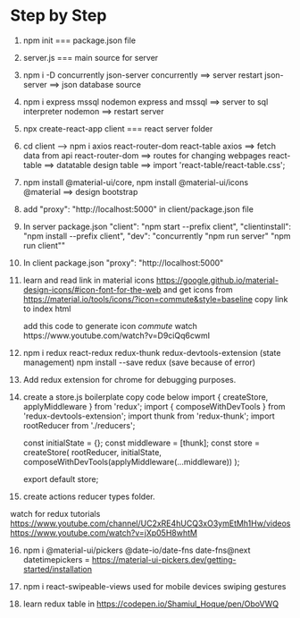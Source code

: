 # Step by Step

1. npm init === package.json file
2. server.js === main source for server
3. npm i -D concurrently json-server
   concurrently ==> server restart
   json-server ==> json database source
4. npm i express mssql nodemon
   express and mssql ==> server to sql interpreter
   nodemon ==> restart server
5. npx create-react-app client === react server folder
6. cd client --> npm i axios react-router-dom react-table
   axios ==> fetch data from api
   react-router-dom ==> routes for changing webpages
   react-table ==> datatable
   design table ==> import 'react-table/react-table.css';
7. npm install @material-ui/core, npm install @material-ui/icons  
   @material ==> design bootstrap
8. add "proxy": "http://localhost:5000" in client/package.json file
9. In server package.json
   "client": "npm start --prefix client",
   "clientinstall": "npm install --prefix client",
   "dev": "concurrently \"npm run server\" \"npm run client\""
10. In client package.json
    "proxy": "http://localhost:5000"
11. learn and read link in material icons
    https://google.github.io/material-design-icons/#icon-font-for-the-web
    and get icons from
    https://material.io/tools/icons/?icon=commute&style=baseline
    copy link to index html
    <link href="https://fonts.googleapis.com/icon?family=Material+Icons"
                  rel="stylesheet">
    add this code to generate icon <i class="material-icons">commute</i>
    watch https://www.youtube.com/watch?v=D9ciQq6cwmI
12. npm i redux react-redux redux-thunk redux-devtools-extension
    (state management)
    npm install --save redux (save because of error)
13. Add redux extension for chrome for debugging purposes.
14. create a store.js boilerplate copy code below
    import { createStore, applyMiddleware } from 'redux';
    import { composeWithDevTools } from 'redux-devtools-extension';
    import thunk from 'redux-thunk';
    import rootReducer from './reducers';

    const initialState = {};
    const middleware = [thunk];
    const store = createStore(
    rootReducer,
    initialState,
    composeWithDevTools(applyMiddleware(...middleware))
    );

    export default store;

15. create actions reducer types folder.

watch for redux tutorials
https://www.youtube.com/channel/UC2xRE4hUCQ3xO3ymEtMh1Hw/videos
https://www.youtube.com/watch?v=jXp05H8whtM

16. npm i @material-ui/pickers @date-io/date-fns date-fns@next
    datetimepickers = https://material-ui-pickers.dev/getting-started/installation

17. npm i react-swipeable-views
    used for mobile devices swiping gestures

18. learn redux table in https://codepen.io/Shamiul_Hoque/pen/OboVWQ
